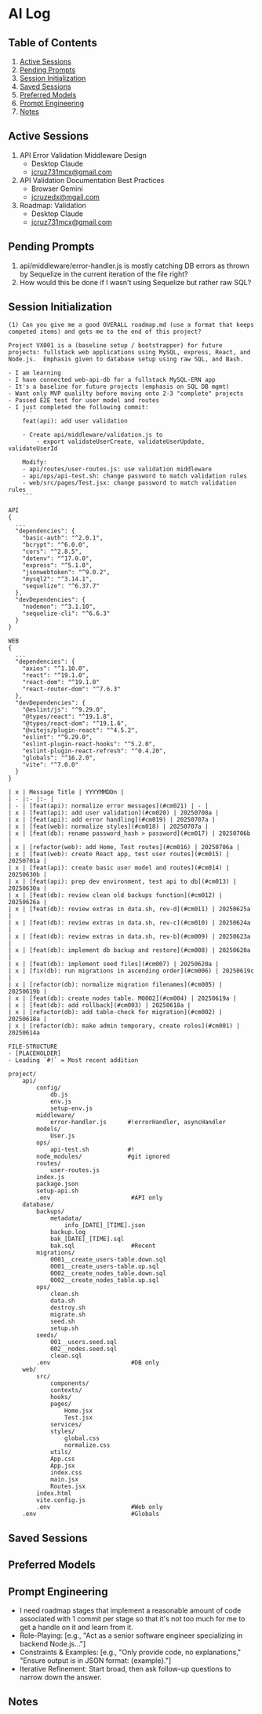 # AI Log

## Table of Contents
1. [Active Sessions](#active-sessions)
1. [Pending Prompts](#pending-prompts)
1. [Session Initialization](#session-initialization)
1. [Saved Sessions](#saved-sessions)
1. [Preferred Models](#preferred-models)
1. [Prompt Engineering](#prompt-engineering)
1. [Notes](#notes)

## Active Sessions
1. API Error Validation Middleware Design
    - Desktop Claude
    - jcruz731mcx@gmail.com
1. API Validation Documentation Best Practices
    - Browser Gemini
    - jcruzedx@mgail.com
1. Roadmap: Validation
    - Desktop Claude
    - jcruz731mcx@gmail.com

## Pending Prompts
1. api/middleware/error-handler.js is mostly catching DB errors as thrown by Sequelize in the current iteration of the file right?
2. How would this be done if I wasn't using Sequelize but rather raw SQL?

## Session Initialization
```
(1) Can you give me a good OVERALL roadmap.md (use a format that keeps competed items) and gets me to the end of this project?

Project VX001 is a (baseline setup / bootstrapper) for future projects: fullstack web applications using MySQL, express, React, and Node.js.  Emphasis given to database setup using raw SQL, and Bash.

- I am learning
- I have connected web-api-db for a fullstack MySQL-ERN app
- It's a baseline for future projects (emphasis on SQL DB mgmt)
- Want only MVP qualilty before moving onto 2-3 "complete" projects
- Passed E2E test for user model and routes
- I just completed the following commit:
    ```
    feat(api): add user validation

    - Create api/middleware/validation.js to
        - export validateUserCreate, validateUserUpdate, validateUserId

    Modify:
    - api/routes/user-routes.js: use validation middleware
    - api/ops/api-test.sh: change password to match validation rules
    - web/src/pages/Test.jsx: change password to match validation rules
    ```

API
{
  ...
  "dependencies": {
    "basic-auth": "^2.0.1",
    "bcrypt": "^6.0.0",
    "cors": "^2.8.5",
    "dotenv": "^17.0.0",
    "express": "^5.1.0",
    "jsonwebtoken": "^9.0.2",
    "mysql2": "^3.14.1",
    "sequelize": "^6.37.7"
  },
  "devDependencies": {
    "nodemon": "^3.1.10",
    "sequelize-cli": "^6.6.3"
  }
}

WEB
{
  ...
  "dependencies": {
    "axios": "^1.10.0",
    "react": "^19.1.0",
    "react-dom": "^19.1.0"
    "react-router-dom": "^7.6.3"
  },
  "devDependencies": {
    "@eslint/js": "^9.29.0",
    "@types/react": "^19.1.8",
    "@types/react-dom": "^19.1.6",
    "@vitejs/plugin-react": "^4.5.2",
    "eslint": "^9.29.0",
    "eslint-plugin-react-hooks": "^5.2.0",
    "eslint-plugin-react-refresh": "^0.4.20",
    "globals": "^16.2.0",
    "vite": "^7.0.0"
  }
}

| x | Message Title | YYYYMMDDn |
| - |:- |:- |
| - | [feat(api): normalize error messages](#cm021) | - |
| x | [feat(api): add user validation](#cm020) | 20250708a |
| x | [feat(api): add error handling](#cm019) | 20250707a |
| x | [feat(web): normalize styles](#cm018) | 20250707a |
| x | [feat(db): rename password_hash > password](#cm017) | 20250706b |
| x | [refactor(web): add Home, Test routes](#cm016) | 20250706a |
| x | [feat(web): create React app, test user routes](#cm015) | 20250701a |
| x | [feat(api): create basic user model and routes](#cm014) | 20250630b |
| x | [feat(api): prep dev environment, test api to db](#cm013) | 20250630a |
| x | [feat(db): review clean old backups function](#cm012) | 20250626a |
| x | [feat(db): review extras in data.sh, rev-d](#cm011) | 20250625a |
| x | [feat(db): review extras in data.sh, rev-c](#cm010) | 20250624a |
| x | [feat(db): review extras in data.sh, rev-b](#cm009) | 20250623a |
| x | [feat(db): implement db backup and restore](#cm008) | 20250620a |
| x | [feat(db): implement seed files](#cm007) | 20250620a |
| x | [fix(db): run migrations in ascending order](#cm006) | 20250619c |
| x | [refactor(db): normalize migration filenames](#cm005) | 20250619b |
| x | [feat(db): create nodes table. M0002](#cm004) | 20250619a |
| x | [feat(db): add rollback](#cm003) | 20250618a |
| x | [refactor(db): add table-check for migration](#cm002) | 20250618a |
| x | [refactor(db): make admin temporary, create roles](#cm001) | 20250614a

FILE-STRUCTURE
- [PLACEHOLDER]
- Leading `#!` = Most recent addition

project/
    api/
        config/
            db.js
            env.js
            setup-env.js
        middleware/
            error-handler.js      #!errorHandler, asyncHandler
        models/
            User.js
        ops/
            api-test.sh           #!
        node_modules/             #git ignored
        routes/
            user-routes.js
        index.js
        package.json
        setup-api.sh
        .env                       #API only
    database/
        backups/
            metadata/
                info_[DATE]_[TIME].json
            backup.log
            bak_[DATE]_[TIME].sql
            bak.sql                #Recent
        migrations/
            0001__create_users-table.down.sql
            0001__create_users-table.up.sql
            0002__create_nodes_table.down.sql
            0002__create_nodes_table.up.sql
        ops/
            clean.sh
            data.sh
            destroy.sh
            migrate.sh
            seed.sh
            setup.sh
        seeds/
            001__users.seed.sql
            002__nodes.seed.sql
            clean.sql
        .env                       #DB only
    web/
        src/
            components/
            contexts/
            hooks/
            pages/
                Home.jsx
                Test.jsx
            services/
            styles/
                global.css
                normalize.css
            utils/
            App.css
            App.jsx
            index.css
            main.jsx
            Routes.jsx
        index.html
        vite.config.js
        .env                       #Web only
    .env                           #Globals
```

## Saved Sessions

## Preferred Models

## Prompt Engineering
- I need roadmap stages that implement a reasonable amount of code associated with 1 commit per stage so that it's not too much for me to get a handle on it and learn from it.
- Role-Playing: [e.g., "Act as a senior software engineer specializing in backend Node.js..."]
- Constraints & Examples: [e.g., "Only provide code, no explanations," "Ensure output is in JSON format: {example}."]
- Iterative Refinement: Start broad, then ask follow-up questions to narrow down the answer.

## Notes